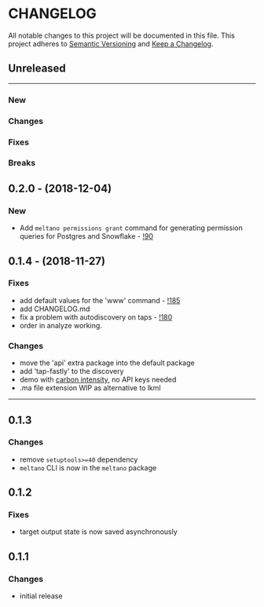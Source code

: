 # CHANGELOG

All notable changes to this project will be documented in this file.
This project adheres to [Semantic Versioning](http://semver.org/) and [Keep a Changelog](http://keepachangelog.com/).


## Unreleased
---

### New

### Changes

### Fixes

### Breaks


## 0.2.0 - (2018-12-04)

### New
* Add `meltano permissions grant` command for generating permission queries for Postgres and Snowflake - [!90](https://gitlab.com/meltano/meltano/merge_requests/90)

## 0.1.4 - (2018-11-27)

### Fixes
* add default values for the 'www' command - [!185](https://gitlab.com/meltano/meltano/merge_requests/185)
* add CHANGELOG.md
* fix a problem with autodiscovery on taps - [!180](https://gitlab.com/meltano/meltano/merge_requests/180)
* order in analyze working.

### Changes
* move the 'api' extra package into the default package
* add 'tap-fastly' to the discovery
* demo with [carbon intensity](https://gitlab.com/meltano/tap-carbon-intensity), no API keys needed
* .ma file extension WIP as alternative to lkml

---

## 0.1.3

### Changes
* remove `setuptools>=40` dependency
* `meltano` CLI is now in the `meltano` package

## 0.1.2

### Fixes
* target output state is now saved asynchronously

## 0.1.1

### Changes
* initial release
